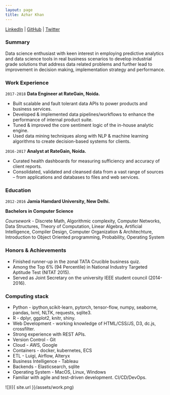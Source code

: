 ```yaml
---
layout: page
title: Azhar Khan
---
```


<div id="webaddress">

  <a href="https://www.linkedin.com/in/azhar93/">LinkedIn</a>
| <a href="https://github.com/azkh93">GitHub</a>
| <a href="https://twitter.com/azhar937">Twitter</a>
</div>

### Summary

Data science enthusiast with keen interest in employing predictive analytics and data science tools in real business scenarios to develop industrial grade solutions that address data related problems and further lead to improvement in decision making, implementation strategy and performance.

### Work Experience

`2017-2018`
__Data Engineer at RateGain, Noida.__
- Built scalable and fault tolerant data APIs to power products and business services.
- Developed & implemented data pipelines/workflows to enhance the performance of internal product suite.
- Tuned & improved the core sentiment logic of the in-house analytic engine.
- Used data mining techniques along with NLP & machine learning algorithms to create decision-based systems for clients.

`2016-2017`
__Analyst at RateGain, Noida.__
- Curated health dashboards for measuring sufficiency and accuracy of client reports.
- Consolidated, validated and cleansed data from a vast range of sources – from applications and databases to files and web services.

### Education

`2012-2016`
__Jamia Hamdard University, New Delhi.__

**Bachelors in Computer Science**

*Coursework* - Discrete Math, Algorithmic complexity, Computer Networks, Data Structures, Theory of Computation, Linear Algebra,
Artificial Intelligence, Compiler Design, Computer Organization & Architechture, Introduction to Object Oriented programming, Probability, Operating System



### Honors & Achievements

- Finished runner-up in the zonal TATA Crucible business quiz.
- Among the Top 6% (94 Percentile) in National Industry Targeted Aptitude Test (NITAT 2015).
- Served as Joint Secretary on the university IEEE student council (2014-2016).

### Computing stack
* Python - ipython,scikit-learn, pytorch, tensor-flow, numpy, seaborne, pandas, lxml, NLTK, requests, sqlite3.
* R - dplyr, ggplot2, knitr, shiny.
* Web Development - working knowledge of HTML/CSS/JS, D3, dc.js, crossfilter.
* Strong experience with REST APIs.
* Version Control - Git
* Cloud - AWS, Google
* Containers - docker, kubernetes, ECS
* ETL - Luigi, Airflow, Alteryx
* Business Intelligence - Tableau
* Backends - Elasticsearch, sqlite
* Operating System - MacOS, Linux, Windows
* Familiar with agile and test-driven development. CI/CD/DevOps.

![]({{ site.url }}/assets/work.png)
